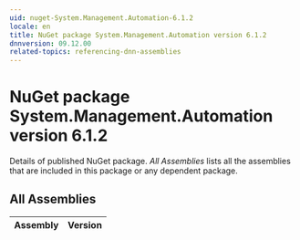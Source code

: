 ```yaml
---
uid: nuget-System.Management.Automation-6.1.2
locale: en
title: NuGet package System.Management.Automation version 6.1.2
dnnversion: 09.12.00
related-topics: referencing-dnn-assemblies
---
```


# NuGet package System.Management.Automation version 6.1.2
Details of published NuGet package.
*All Assemblies* lists all the assemblies that are included in this package or any dependent package.

## All Assemblies

|Assembly|Version|
|---|---|

